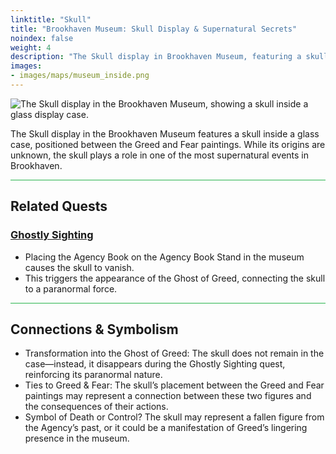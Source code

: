 ```yaml
---
linktitle: "Skull"
title: "Brookhaven Museum: Skull Display & Supernatural Secrets"
noindex: false
weight: 4
description: "The Skull display in Brookhaven Museum, featuring a skull inside a glass case, linked to supernatural events and the Ghost of Greed."
images: 
- images/maps/museum_inside.png
---
```


![The Skull display in the Brookhaven Museum, showing a skull inside a glass display case.](/images/bh/museum_skull.webp?height=200px)

The Skull display in the Brookhaven Museum features a skull inside a glass case, positioned between the Greed and Fear paintings. While its origins are unknown, the skull plays a role in one of the most supernatural events in Brookhaven.

<hr style="background-color: #28b44c" size=8>

## Related Quests
### [Ghostly Sighting](/lore/quests/ghostly_sighting/)
- Placing the Agency Book on the Agency Book Stand in the museum causes the skull to vanish.
- This triggers the appearance of the Ghost of Greed, connecting the skull to a paranormal force.

<hr style="background-color: #28b44c" size=8>

## Connections & Symbolism
- Transformation into the Ghost of Greed: The skull does not remain in the case—instead, it disappears during the Ghostly Sighting quest, reinforcing its paranormal nature.
- Ties to Greed & Fear: The skull’s placement between the Greed and Fear paintings may represent a connection between these two figures and the consequences of their actions.
- Symbol of Death or Control? The skull may represent a fallen figure from the Agency’s past, or it could be a manifestation of Greed’s lingering presence in the museum.
